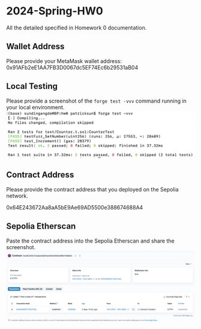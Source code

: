 # 2024-Spring-HW0

All the detailed specified in Homework 0 documentation.

## Wallet Address
Please provide your MetaMask wallet address: 0x91AFb2eE1AA7FB3D0067dc5EF74Ec6b29531aB04

## Local Testing
Please provide a screenshot of the `forge test -vvv` command running in your local environment.
![image](https://github.com/tinyansun/2024-Spring-HW0/blob/main/%E6%88%AA%E5%9C%96%202024-02-26%20%E4%B8%8B%E5%8D%883.29.30.png)
## Contract Address
Please provide the contract address that you deployed on the Sepolia network.

0x64E243672Aa8aA5bE9Ae69AD5500e388674688A4

## Sepolia Etherscan
Paste the contract address into the Sepolia Etherscan and share the screenshot.
![image](https://github.com/tinyansun/2024-Spring-HW0/blob/main/%E6%88%AA%E5%9C%96%202024-02-26%20%E4%B8%8B%E5%8D%883.24.23.png)
